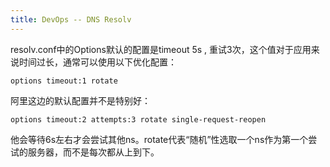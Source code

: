 ```yaml
---
title: DevOps -- DNS Resolv
---
```


resolv.conf中的Options默认的配置是timeout 5s , 重试3次，这个值对于应用来说时间过长，通常可以使用以下优化配置：
```
options timeout:1 rotate
```

阿里这边的默认配置并不是特别好：
```
options timeout:2 attempts:3 rotate single-request-reopen
```

他会等待6s左右才会尝试其他ns。rotate代表“随机”性选取一个ns作为第一个尝试的服务器，而不是每次都从上到下。
